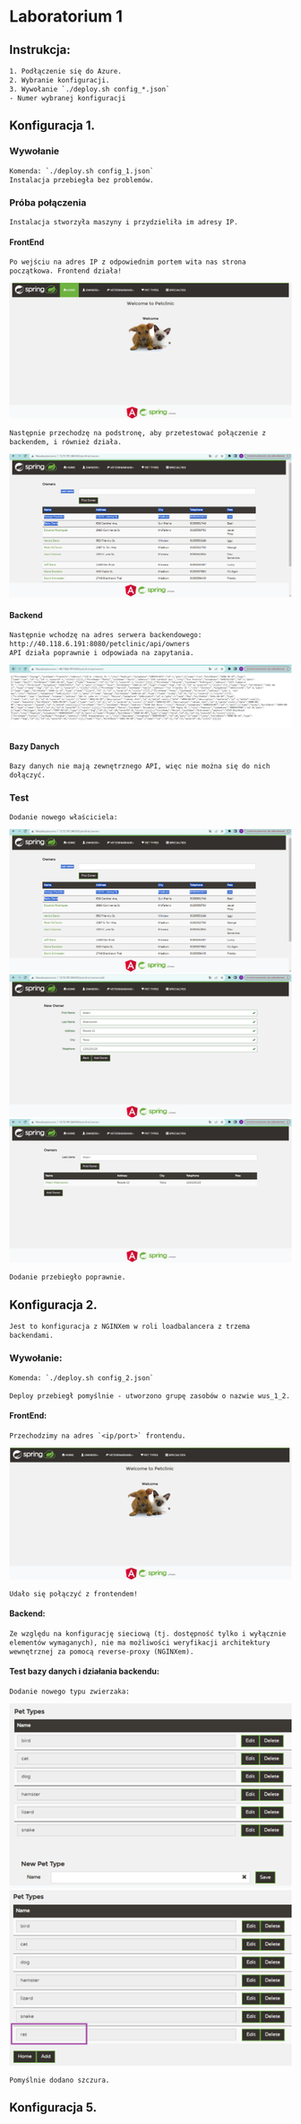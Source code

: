 ﻿# Laboratorium 1

## Instrukcja:
    1. Podłączenie się do Azure.
    2. Wybranie konfiguracji.
    3. Wywołanie `./deploy.sh config_*.json`
    - Numer wybranej konfiguracji

## Konfiguracja 1.
### Wywołanie
    Komenda: `./deploy.sh config_1.json`
    Instalacja przebiegła bez problemów.

### Próba połączenia
    Instalacja stworzyła maszyny i przydzieliła im adresy IP.

#### FrontEnd
    Po wejściu na adres IP z odpowiednim portem wita nas strona początkowa. Frontend działa!
![image.png](photos/wus_1_1_frontend.PNG)

    Następnie przechodzę na podstronę, aby przetestować połączenie z backendem, i również działa.
![image.png](photos/wus_1_1_frontend_2.PNG)

#### Backend
    Następnie wchodzę na adres serwera backendowego: http://40.118.6.191:8080/petclinic/api/owners
    API działa poprawnie i odpowiada na zapytania.
![image.png](photos/wus_1_1_backend.PNG)

#### Bazy Danych
    Bazy danych nie mają zewnętrznego API, więc nie można się do nich dołączyć.

### Test
    Dodanie nowego właściciela:
![image.png](photos/wus_1_1_frontend_2.PNG)
![image.png](photos/wus_1_1_frontend_3.PNG)
![image.png](photos/wus_1_1_frontend_4.PNG)

    Dodanie przebiegło poprawnie.

## Konfiguracja 2.
    Jest to konfiguracja z NGINXem w roli loadbalancera z trzema backendami.

### Wywołanie:
    Komenda: `./deploy.sh config_2.json`

    Deploy przebiegł pomyślnie - utworzono grupę zasobów o nazwie wus_1_2.

#### FrontEnd:
    Przechodzimy na adres `<ip/port>` frontendu.
![image.png](photos/2/fronthome1.png)

    Udało się połączyć z frontendem!

#### Backend:
    Ze względu na konfigurację sieciową (tj. dostępność tylko i wyłącznie elementów wymaganych), nie ma możliwości weryfikacji architektury wewnętrznej za pomocą reverse-proxy (NGINXem).

#### Test bazy danych i działania backendu:
    Dodanie nowego typu zwierzaka:
![image.png](photos/2/db1.png)
![image.png](photos/2/db2.png)

    Pomyślnie dodano szczura.


## Konfiguracja 5.